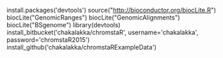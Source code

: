 install.packages('devtools')
source("http://bioconductor.org/biocLite.R")
biocLite("GenomicRanges")
biocLite("GenomicAlignments")
biocLite("BSgenome")
library(devtools)
install_bitbucket('chakalakka/chromstaR', username='chakalakka', password='chromstaR2015')
install_github('chakalakka/chromstaRExampleData')
